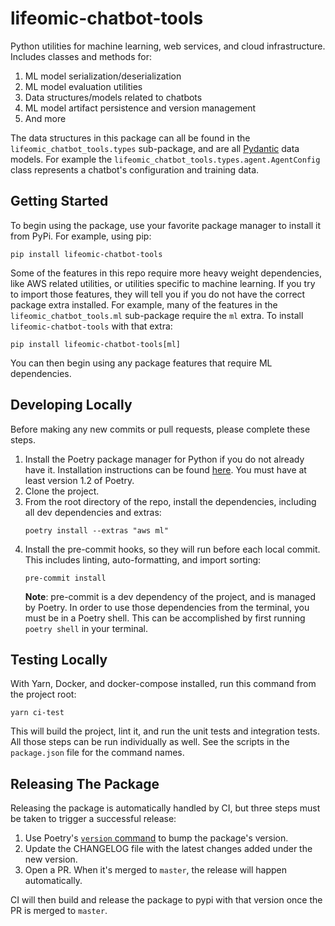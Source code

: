 # lifeomic-chatbot-tools

Python utilities for machine learning, web services, and cloud infrastructure.
Includes classes and methods for:

1. ML model serialization/deserialization
2. ML model evaluation utilities
3. Data structures/models related to chatbots
4. ML model artifact persistence and version management
5. And more

The data structures in this package can all be found in the
`lifeomic_chatbot_tools.types` sub-package, and are all
[Pydantic](https://pydantic-docs.helpmanual.io/) data models. For example the
`lifeomic_chatbot_tools.types.agent.AgentConfig` class represents a chatbot's
configuration and training data.

## Getting Started

To begin using the package, use your favorite package manager to install it from PyPi.
For example, using pip:

```
pip install lifeomic-chatbot-tools
```

Some of the features in this repo require more heavy weight dependencies, like AWS
related utilities, or utilities specific to machine learning. If you try to import
those features, they will tell you if you do not have the correct package extra
installed. For example, many of the features in the `lifeomic_chatbot_tools.ml`
sub-package require the `ml` extra. To install `lifeomic-chatbot-tools` with that
extra:

```
pip install lifeomic-chatbot-tools[ml]
```

You can then begin using any package features that require ML dependencies.

## Developing Locally

Before making any new commits or pull requests, please complete these steps.

1. Install the Poetry package manager for Python if you do not already have it.
   Installation instructions can be found
   [here](https://python-poetry.org/docs/#installation). You must have at least
   version 1.2 of Poetry.
2. Clone the project.
3. From the root directory of the repo, install the dependencies, including all dev
   dependencies and extras:
   ```
   poetry install --extras "aws ml"
   ```
4. Install the pre-commit hooks, so they will run before each local commit. This
   includes linting, auto-formatting, and import sorting:
   ```
   pre-commit install
   ```
   **Note**: pre-commit is a dev dependency of the project, and is managed by Poetry.
   In order to use those dependencies from the terminal, you must be in a Poetry shell.
   This can be accomplished by first running `poetry shell` in your terminal.

## Testing Locally

With Yarn, Docker, and docker-compose installed, run this command from the project
root:

```
yarn ci-test
```

This will build the project, lint it, and run the unit tests and integration tests.
All those steps can be run individually as well. See the scripts in the `package.json`
file for the command names.

## Releasing The Package

Releasing the package is automatically handled by CI, but three steps must be taken
to trigger a successful release:

1. Use Poetry's [`version` command](https://python-poetry.org/docs/cli/#version) to
   bump the package's version.
2. Update the CHANGELOG file with the latest changes added under the new version.
3. Open a PR. When it's merged to `master`, the release will happen automatically.

CI will then build and release the package to pypi with that version once the PR is
merged to `master`.
